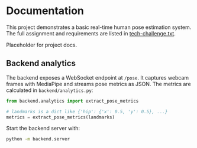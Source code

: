 # Documentation

This project demonstrates a basic real-time human pose estimation system. The
full assignment and requirements are listed in
[tech-challenge.txt](tech-challenge.txt).

Placeholder for project docs.

## Backend analytics

The backend exposes a WebSocket endpoint at `/pose`. It captures webcam frames
with MediaPipe and streams pose metrics as JSON. The metrics are calculated in
`backend/analytics.py`:

```python
from backend.analytics import extract_pose_metrics

# landmarks is a dict like {'hip': {'x': 0.5, 'y': 0.5}, ...}
metrics = extract_pose_metrics(landmarks)
```

Start the backend server with:

```bash
python -m backend.server
```
